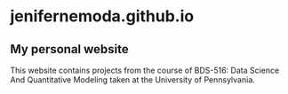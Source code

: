 # jenifernemoda.github.io
## My personal website

This website contains projects from the course of BDS-516: Data Science And Quantitative Modeling taken at the University of Pennsylvania.